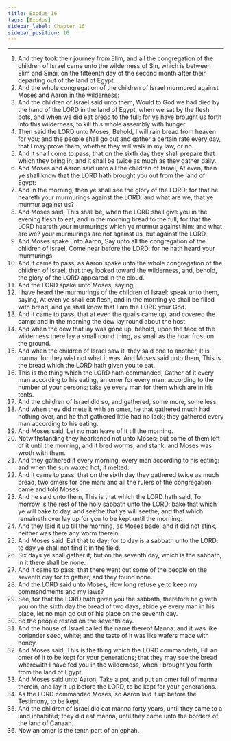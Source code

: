 ```yaml
---
title: Exodus 16
tags: [Exodus]
sidebar_label: Chapter 16
sidebar_position: 16
---
```


---
1. And they took their journey from Elim, and all the congregation of the children of Israel came unto the wilderness of Sin, which is between Elim and Sinai, on the fifteenth day of the second month after their departing out of the land of Egypt.
2. And the whole congregation of the children of Israel murmured against Moses and Aaron in the wilderness:
3. And the children of Israel said unto them, Would to God we had died by the hand of the LORD in the land of Egypt, when we sat by the flesh pots, and when we did eat bread to the full; for ye have brought us forth into this wilderness, to kill this whole assembly with hunger.
4. Then said the LORD unto Moses, Behold, I will rain bread from heaven for you; and the people shall go out and gather a certain rate every day, that I may prove them, whether they will walk in my law, or no.
5. And it shall come to pass, that on the sixth day they shall prepare that which they bring in; and it shall be twice as much as they gather daily.
6. And Moses and Aaron said unto all the children of Israel, At even, then ye shall know that the LORD hath brought you out from the land of Egypt:
7. And in the morning, then ye shall see the glory of the LORD; for that he heareth your murmurings against the LORD: and what are we, that ye murmur against us?
8. And Moses said, This shall be, when the LORD shall give you in the evening flesh to eat, and in the morning bread to the full; for that the LORD heareth your murmurings which ye murmur against him: and what are we? your murmurings are not against us, but against the LORD.
9. And Moses spake unto Aaron, Say unto all the congregation of the children of Israel, Come near before the LORD: for he hath heard your murmurings.
10. And it came to pass, as Aaron spake unto the whole congregation of the children of Israel, that they looked toward the wilderness, and, behold, the glory of the LORD appeared in the cloud.
11. And the LORD spake unto Moses, saying,
12. I have heard the murmurings of the children of Israel: speak unto them, saying, At even ye shall eat flesh, and in the morning ye shall be filled with bread; and ye shall know that I am the LORD your God.
13. And it came to pass, that at even the quails came up, and covered the camp: and in the morning the dew lay round about the host.
14. And when the dew that lay was gone up, behold, upon the face of the wilderness there lay a small round thing, as small as the hoar frost on the ground.
15. And when the children of Israel saw it, they said one to another, It is manna: for they wist not what it was. And Moses said unto them, This is the bread which the LORD hath given you to eat.
16. This is the thing which the LORD hath commanded, Gather of it every man according to his eating, an omer for every man, according to the number of your persons; take ye every man for them which are in his tents.
17. And the children of Israel did so, and gathered, some more, some less.
18. And when they did mete it with an omer, he that gathered much had nothing over, and he that gathered little had no lack; they gathered every man according to his eating.
19. And Moses said, Let no man leave of it till the morning.
20. Notwithstanding they hearkened not unto Moses; but some of them left of it until the morning, and it bred worms, and stank: and Moses was wroth with them.
21. And they gathered it every morning, every man according to his eating: and when the sun waxed hot, it melted.
22. And it came to pass, that on the sixth day they gathered twice as much bread, two omers for one man: and all the rulers of the congregation came and told Moses.
23. And he said unto them, This is that which the LORD hath said, To morrow is the rest of the holy sabbath unto the LORD: bake that which ye will bake to day, and seethe that ye will seethe; and that which remaineth over lay up for you to be kept until the morning.
24. And they laid it up till the morning, as Moses bade: and it did not stink, neither was there any worm therein.
25. And Moses said, Eat that to day; for to day is a sabbath unto the LORD: to day ye shall not find it in the field.
26. Six days ye shall gather it; but on the seventh day, which is the sabbath, in it there shall be none.
27. And it came to pass, that there went out some of the people on the seventh day for to gather, and they found none.
28. And the LORD said unto Moses, How long refuse ye to keep my commandments and my laws?
29. See, for that the LORD hath given you the sabbath, therefore he giveth you on the sixth day the bread of two days; abide ye every man in his place, let no man go out of his place on the seventh day.
30. So the people rested on the seventh day.
31. And the house of Israel called the name thereof Manna: and it was like coriander seed, white; and the taste of it was like wafers made with honey.
32. And Moses said, This is the thing which the LORD commandeth, Fill an omer of it to be kept for your generations; that they may see the bread wherewith I have fed you in the wilderness, when I brought you forth from the land of Egypt.
33. And Moses said unto Aaron, Take a pot, and put an omer full of manna therein, and lay it up before the LORD, to be kept for your generations.
34. As the LORD commanded Moses, so Aaron laid it up before the Testimony, to be kept.
35. And the children of Israel did eat manna forty years, until they came to a land inhabited; they did eat manna, until they came unto the borders of the land of Canaan.
36. Now an omer is the tenth part of an ephah.